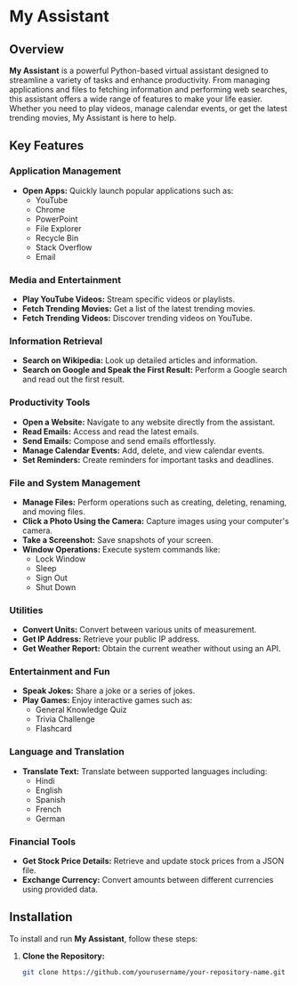 # My Assistant

## Overview

**My Assistant** is a powerful Python-based virtual assistant designed to streamline a variety of tasks and enhance productivity. From managing applications and files to fetching information and performing web searches, this assistant offers a wide range of features to make your life easier. Whether you need to play videos, manage calendar events, or get the latest trending movies, My Assistant is here to help.

## Key Features

### **Application Management**
- **Open Apps:** Quickly launch popular applications such as:
  - YouTube
  - Chrome
  - PowerPoint
  - File Explorer
  - Recycle Bin
  - Stack Overflow
  - Email

### **Media and Entertainment**
- **Play YouTube Videos:** Stream specific videos or playlists.
- **Fetch Trending Movies:** Get a list of the latest trending movies.
- **Fetch Trending Videos:** Discover trending videos on YouTube.

### **Information Retrieval**
- **Search on Wikipedia:** Look up detailed articles and information.
- **Search on Google and Speak the First Result:** Perform a Google search and read out the first result.

### **Productivity Tools**
- **Open a Website:** Navigate to any website directly from the assistant.
- **Read Emails:** Access and read the latest emails.
- **Send Emails:** Compose and send emails effortlessly.
- **Manage Calendar Events:** Add, delete, and view calendar events.
- **Set Reminders:** Create reminders for important tasks and deadlines.

### **File and System Management**
- **Manage Files:** Perform operations such as creating, deleting, renaming, and moving files.
- **Click a Photo Using the Camera:** Capture images using your computer's camera.
- **Take a Screenshot:** Save snapshots of your screen.
- **Window Operations:** Execute system commands like:
  - Lock Window
  - Sleep
  - Sign Out
  - Shut Down

### **Utilities**
- **Convert Units:** Convert between various units of measurement.
- **Get IP Address:** Retrieve your public IP address.
- **Get Weather Report:** Obtain the current weather without using an API.

### **Entertainment and Fun**
- **Speak Jokes:** Share a joke or a series of jokes.
- **Play Games:** Enjoy interactive games such as:
  - General Knowledge Quiz
  - Trivia Challenge
  - Flashcard

### **Language and Translation**
- **Translate Text:** Translate between supported languages including:
  - Hindi
  - English
  - Spanish
  - French
  - German

### **Financial Tools**
- **Get Stock Price Details:** Retrieve and update stock prices from a JSON file.
- **Exchange Currency:** Convert amounts between different currencies using provided data.

## Installation

To install and run **My Assistant**, follow these steps:

1. **Clone the Repository:**
   ```sh
   git clone https://github.com/yourusername/your-repository-name.git


